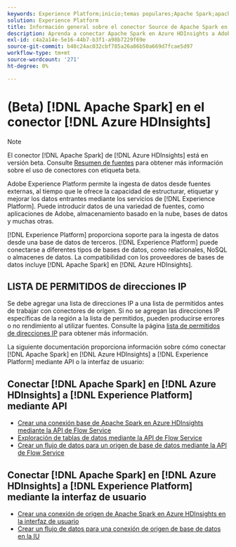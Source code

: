 ```yaml
---
keywords: Experience Platform;inicio;temas populares;Apache Spark;apache spark;Azure HDInsights;azure hdinsights
solution: Experience Platform
title: Información general sobre el conector Source de Apache Spark en Azure HDInsights
description: Aprenda a conectar Apache Spark en Azure HDInsights a Adobe Experience Platform mediante API o la interfaz de usuario.
exl-id: c4a2a14e-5e16-44b7-b3f1-a98b7229f69e
source-git-commit: b48c24ac032cbf785a26a86b50a669d7fcae5d97
workflow-type: tm+mt
source-wordcount: '271'
ht-degree: 0%

---
```


# (Beta) [!DNL Apache Spark] en el conector [!DNL Azure HDInsights]

>[!NOTE]
>
>El conector [!DNL Apache Spark] de [!DNL Azure HDInsights] está en versión beta. Consulte [Resumen de fuentes](../../home.md#terms-and-conditions) para obtener más información sobre el uso de conectores con etiqueta beta.

Adobe Experience Platform permite la ingesta de datos desde fuentes externas, al tiempo que le ofrece la capacidad de estructurar, etiquetar y mejorar los datos entrantes mediante los servicios de [!DNL Experience Platform]. Puede introducir datos de una variedad de fuentes, como aplicaciones de Adobe, almacenamiento basado en la nube, bases de datos y muchas otras.

[!DNL Experience Platform] proporciona soporte para la ingesta de datos desde una base de datos de terceros. [!DNL Experience Platform] puede conectarse a diferentes tipos de bases de datos, como relacionales, NoSQL o almacenes de datos. La compatibilidad con los proveedores de bases de datos incluye [!DNL Apache Spark] en [!DNL Azure HDInsights].

## LISTA DE PERMITIDOS de direcciones IP

Se debe agregar una lista de direcciones IP a una lista de permitidos antes de trabajar con conectores de origen. Si no se agregan las direcciones IP específicas de la región a la lista de permitidos, pueden producirse errores o no rendimiento al utilizar fuentes. Consulte la página [lista de permitidos de direcciones IP](../../ip-address-allow-list.md) para obtener más información.

La siguiente documentación proporciona información sobre cómo conectar [!DNL Apache Spark] en [!DNL Azure HDInsights] a [!DNL Experience Platform] mediante API o la interfaz de usuario:

## Conectar [!DNL Apache Spark] en [!DNL Azure HDInsights] a [!DNL Experience Platform] mediante API

- [Crear una conexión base de Apache Spark en Azure HDInsights mediante la API de Flow Service](../../tutorials/api/create/databases/spark.md)
- [Exploración de tablas de datos mediante la API de Flow Service](../../tutorials/api/explore/tabular.md)
- [Crear un flujo de datos para un origen de base de datos mediante la API de Flow Service](../../tutorials/api/collect/database-nosql.md)

## Conectar [!DNL Apache Spark] en [!DNL Azure HDInsights] a [!DNL Experience Platform] mediante la interfaz de usuario

- [Crear una conexión de origen de Apache Spark en Azure HDInsights en la interfaz de usuario](../../tutorials/ui/create/databases/spark.md)
- [Crear un flujo de datos para una conexión de origen de base de datos en la IU](../../tutorials/ui/dataflow/databases.md)
